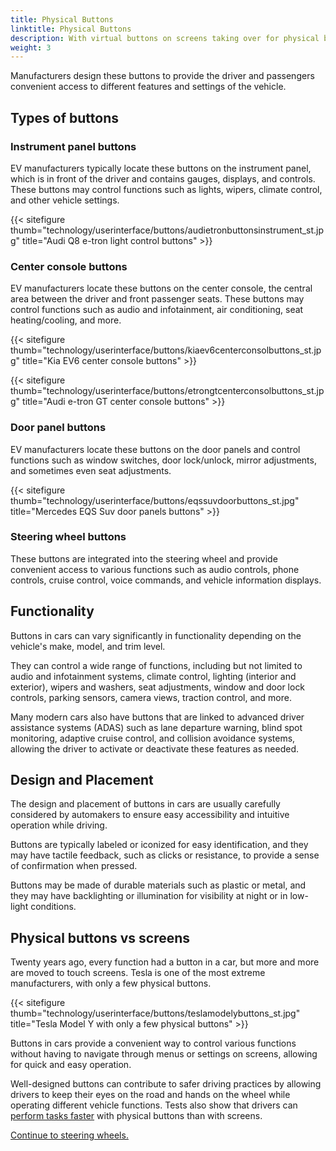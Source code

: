 ```yaml
---
title: Physical Buttons
linktitle: Physical Buttons
description: With virtual buttons on screens taking over for physical buttons in more and more areas, there are still physical buttons in most EVs.
weight: 3
---
```

<!-- markdownlint-disable MD033 -->

Manufacturers design these buttons to provide the driver and passengers convenient access to different features and settings of the vehicle. 

## Types of buttons

### Instrument panel buttons

EV manufacturers typically locate these buttons on the instrument panel, which is in front of the driver and contains gauges, displays, and controls. These buttons may control functions such as lights, wipers, climate control, and other vehicle settings.

{{< sitefigure thumb="technology/userinterface/buttons/audietronbuttonsinstrument_st.jpg" title="Audi Q8 e-tron light control buttons" >}}

### Center console buttons

EV manufacturers locate these buttons on the center console, the central area between the driver and front passenger seats. These buttons may control functions such as audio and infotainment, air conditioning, seat heating/cooling, and more.

{{< sitefigure thumb="technology/userinterface/buttons/kiaev6centerconsolbuttons_st.jpg" title="Kia EV6 center console buttons" >}}

{{< sitefigure thumb="technology/userinterface/buttons/etrongtcenterconsolbuttons_st.jpg" title="Audi e-tron GT center console buttons" >}}

### Door panel buttons

EV manufacturers locate these buttons on the door panels and control functions such as window switches, door lock/unlock, mirror adjustments, and sometimes even seat adjustments.

{{< sitefigure thumb="technology/userinterface/buttons/eqssuvdoorbuttons_st.jpg" title="Mercedes EQS Suv door panels buttons" >}}

### Steering wheel buttons

These buttons are integrated into the steering wheel and provide convenient access to various functions such as audio controls, phone controls, cruise control, voice commands, and vehicle information displays.

## Functionality

Buttons in cars can vary significantly in functionality depending on the vehicle's make, model, and trim level.

They can control a wide range of functions, including but not limited to audio and infotainment systems, climate control, lighting (interior and exterior), wipers and washers, seat adjustments, window and door lock controls, parking sensors, camera views, traction control, and more.

Many modern cars also have buttons that are linked to advanced driver assistance systems (ADAS) such as lane departure warning, blind spot monitoring, adaptive cruise control, and collision avoidance systems, allowing the driver to activate or deactivate these features as needed.

## Design and Placement

The design and placement of buttons in cars are usually carefully considered by automakers to ensure easy accessibility and intuitive operation while driving.

Buttons are typically labeled or iconized for easy identification, and they may have tactile feedback, such as clicks or resistance, to provide a sense of confirmation when pressed.

Buttons may be made of durable materials such as plastic or metal, and they may have backlighting or illumination for visibility at night or in low-light conditions.

## Physical buttons vs screens

Twenty years ago, every function had a button in a car, but more and more are moved to touch screens. Tesla is one of the most extreme manufacturers, with only a few physical buttons.

{{< sitefigure thumb="technology/userinterface/buttons/teslamodelybuttons_st.jpg" title="Tesla Model Y with only a few physical buttons" >}}

Buttons in cars provide a convenient way to control various functions without having to navigate through menus or settings on screens, allowing for quick and easy operation.

Well-designed buttons can contribute to safer driving practices by allowing drivers to keep their eyes on the road and hands on the wheel while operating different vehicle functions. Tests also show that drivers can [perform tasks faster](https://www.vibilagare.se/english/physical-buttons-outperform-touchscreens-new-cars-test-finds) with physical buttons than with screens.

[Continue to steering wheels.](../steeringwheel/)